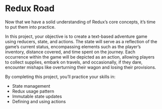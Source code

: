 # Redux Road

Now that we have a solid understanding of Redux’s core concepts, it’s time to put them into practice.

In this project, your objective is to create a text-based adventure game using reducers, state, and actions. The state will serve as a reflection of the game’s current status, encompassing elements such as the player’s inventory, distance covered, and time spent on the journey. Each occurrence within the game will be depicted as an action, allowing players to collect supplies, embark on travels, and occasionally, if they dare, encounter mishaps like overturning their wagon and losing their provisions.

By completing this project, you’ll practice your skills in:

- State management
- Redux usage pattern
- Immutable state updates
- Defining and using actions